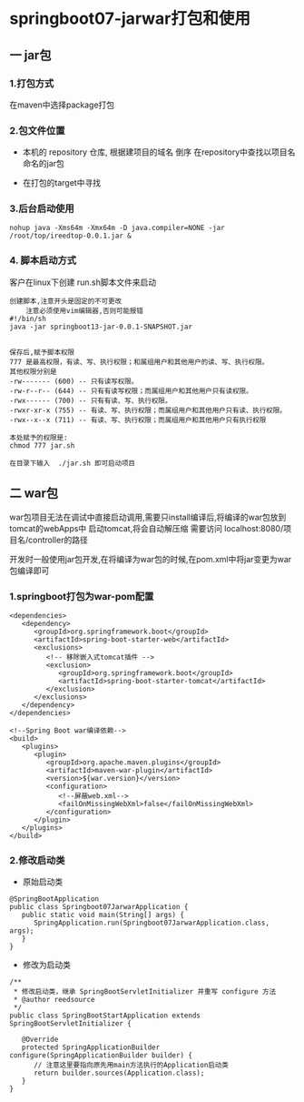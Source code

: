 # springboot07-jarwar打包和使用

## 一 jar包

### 1.打包方式

在maven中选择package打包

### 2.包文件位置

- 本机的 repository 仓库, 根据建项目的域名 倒序 在repository中查找以项目名命名的jar包

- 在打包的target中寻找

### 3.后台启动使用

```
nohup java -Xms64m -Xmx64m -D java.compiler=NONE -jar /root/top/ireedtop-0.0.1.jar &
```

### 4. 脚本启动方式

客户在linux下创建 run.sh脚本文件来启动

    创建脚本,注意开头是固定的不可更改
        注意必须使用vim编辑器,否则可能报错
    #!/bin/sh
    java -jar springboot13-jar-0.0.1-SNAPSHOT.jar


    保存后,赋予脚本权限
    777 是最高权限，有读、写、执行权限；和属组用户和其他用户的读、写、执行权限。
    其他权限分别是
    -rw------- (600) -- 只有读写权限。
    -rw-r--r-- (644) -- 只有有读写权限；而属组用户和其他用户只有读权限。
    -rwx------ (700) -- 只有有读、写、执行权限。
    -rwxr-xr-x (755) -- 有读、写、执行权限；而属组用户和其他用户只有读、执行权限。
    -rwx--x--x (711) -- 有读、写、执行权限；而属组用户和其他用户只有执行权限
    
    本处赋予的权限是:
    chmod 777 jar.sh
    
    在目录下输入  ./jar.sh 即可启动项目

## 二 war包

war包项目无法在调试中直接启动调用,需要只install编译后,将编译的war包放到tomcat的webApps中 启动tomcat,将会自动解压缩 需要访问 localhost:8080/项目名/controller的路径

开发时一般使用jar包开发,在将编译为war包的时候,在pom.xml中将jar变更为war包编译即可

### 1.springboot打包为war-pom配置

```
<dependencies>
   <dependency>
      <groupId>org.springframework.boot</groupId>
      <artifactId>spring-boot-starter-web</artifactId>
      <exclusions>
         <!-- 移除嵌入式tomcat插件 -->
         <exclusion>
            <groupId>org.springframework.boot</groupId>
            <artifactId>spring-boot-starter-tomcat</artifactId>
         </exclusion>
      </exclusions>
   </dependency>
</dependencies>

<!--Spring Boot war编译依赖-->
<build>
   <plugins>
      <plugin>
         <groupId>org.apache.maven.plugins</groupId>
         <artifactId>maven-war-plugin</artifactId>
         <version>${war.version}</version>
         <configuration>
            <!--屏蔽web.xml-->
            <failOnMissingWebXml>false</failOnMissingWebXml>
         </configuration>
      </plugin>
   </plugins>
</build>
```

### 2.修改启动类

- 原始启动类

```
@SpringBootApplication
public class Springboot07JarwarApplication {
   public static void main(String[] args) {
      SpringApplication.run(Springboot07JarwarApplication.class, args);
   }
}
```

- 修改为启动类

```
/**
 * 修改启动类，继承 SpringBootServletInitializer 并重写 configure 方法
 * @author reedsource
 */
public class SpringBootStartApplication extends SpringBootServletInitializer {

   @Override
   protected SpringApplicationBuilder configure(SpringApplicationBuilder builder) {
      // 注意这里要指向原先用main方法执行的Application启动类
      return builder.sources(Application.class);
   }
}
```